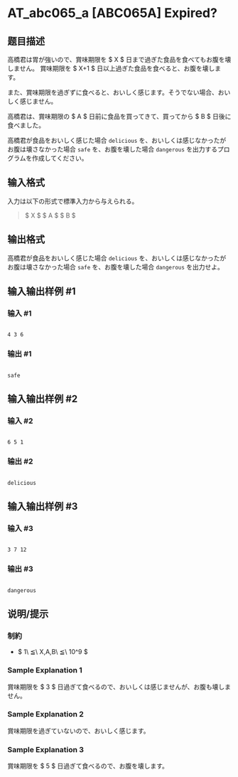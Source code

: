 # AT_abc065_a [ABC065A] Expired?

## 题目描述

[problemUrl]: https://atcoder.jp/contests/abc065/tasks/abc065_a

高橋君は胃が強いので、賞味期限を $ X $ 日まで過ぎた食品を食べてもお腹を壊しません。 賞味期限を $ X+1 $ 日以上過ぎた食品を食べると、お腹を壊します。

また、賞味期限を過ぎずに食べると、おいしく感じます。そうでない場合、おいしく感じません。

高橋君は、賞味期限の $ A $ 日前に食品を買ってきて、買ってから $ B $ 日後に食べました。

高橋君が食品をおいしく感じた場合 `delicious` を、おいしくは感じなかったがお腹は壊さなかった場合 `safe` を、お腹を壊した場合 `dangerous` を出力するプログラムを作成してください。

## 输入格式

入力は以下の形式で標準入力から与えられる。

> $ X $ $ A $ $ B $

## 输出格式

高橋君が食品をおいしく感じた場合 `delicious` を、おいしくは感じなかったがお腹は壊さなかった場合 `safe` を、お腹を壊した場合 `dangerous` を出力せよ。

## 输入输出样例 #1

### 输入 #1

```
4 3 6
```

### 输出 #1

```
safe
```

## 输入输出样例 #2

### 输入 #2

```
6 5 1
```

### 输出 #2

```
delicious
```

## 输入输出样例 #3

### 输入 #3

```
3 7 12
```

### 输出 #3

```
dangerous
```

## 说明/提示

### 制約

- $ 1\ ≦\ X,A,B\ ≦\ 10^9 $

### Sample Explanation 1

賞味期限を $ 3 $ 日過ぎて食べるので、おいしくは感じませんが、お腹も壊しません。

### Sample Explanation 2

賞味期限を過ぎていないので、おいしく感じます。

### Sample Explanation 3

賞味期限を $ 5 $ 日過ぎて食べるので、お腹を壊します。